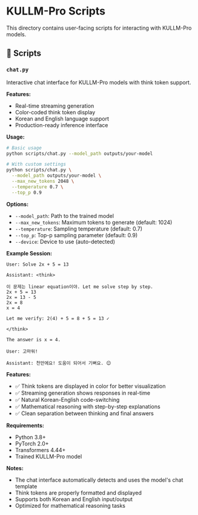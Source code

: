 # KULLM-Pro Scripts

This directory contains user-facing scripts for interacting with KULLM-Pro models.

## 📁 Scripts

### `chat.py`
Interactive chat interface for KULLM-Pro models with think token support.

**Features:**
- Real-time streaming generation
- Color-coded think token display
- Korean and English language support
- Production-ready inference interface

**Usage:**
```bash
# Basic usage
python scripts/chat.py --model_path outputs/your-model

# With custom settings
python scripts/chat.py \
  --model_path outputs/your-model \
  --max_new_tokens 2048 \
  --temperature 0.7 \
  --top_p 0.9
```

**Options:**
- `--model_path`: Path to the trained model
- `--max_new_tokens`: Maximum tokens to generate (default: 1024)
- `--temperature`: Sampling temperature (default: 0.7)
- `--top_p`: Top-p sampling parameter (default: 0.9)
- `--device`: Device to use (auto-detected)

**Example Session:**
```
User: Solve 2x + 5 = 13

Assistant: <think>

이 문제는 linear equation이야. Let me solve step by step.
2x + 5 = 13
2x = 13 - 5
2x = 8
x = 4

Let me verify: 2(4) + 5 = 8 + 5 = 13 ✓

</think>

The answer is x = 4.

User: 고마워!

Assistant: 천만에요! 도움이 되어서 기뻐요. 😊
```

**Features:**
- ✅ Think tokens are displayed in color for better visualization
- ✅ Streaming generation shows responses in real-time
- ✅ Natural Korean-English code-switching
- ✅ Mathematical reasoning with step-by-step explanations
- ✅ Clean separation between thinking and final answers

**Requirements:**
- Python 3.8+
- PyTorch 2.0+
- Transformers 4.44+
- Trained KULLM-Pro model

**Notes:**
- The chat interface automatically detects and uses the model's chat template
- Think tokens are properly formatted and displayed
- Supports both Korean and English input/output
- Optimized for mathematical reasoning tasks